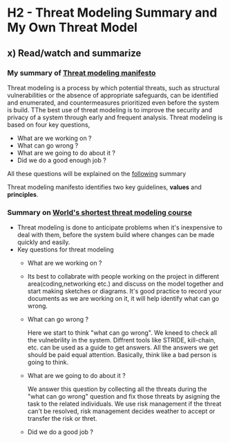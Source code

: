 # H2 - Threat Modeling Summary and My Own Threat Model

## x) Read/watch and summarize

### My summary of [Threat modeling manifesto](https://www.threatmodelingmanifesto.org/)

Threat modeling is a process by which potential threats, such as structural vulnerabilities or the absence of appropriate safeguards, can be identified and enumerated, and countermeasures prioritized even before the system is build. TThe best use of threat modeling is to improve the security and privacy of a system through early and frequent analysis. Threat modeling is based on four key questions,
* What are we working on ?
* What can go wrong ?
* What are we going to do about it ?
* Did we do a good enough job ?

All these questions will be explained on the [following](https://github.com/bishwasghimire22/mymarkdownexecrise/blob/main/h2-shouldTerowearahelmet.md#summary-on-worlds-shortest-threat-modeling-course) summary

Threat modeling manifesto identifies two key guidelines, **values** and **principles**.

### Summary on [World's shortest threat modeling course](https://www.youtube.com/playlist?list=PLCVhBqLDKoOOZqKt74QI4pbDUnXSQo0nf)

* Threat modeling is done to anticipate problems when it's inexpensive to deal with them, before the system build where changes can be made quickly and easily.
* Key questions for threat modeling
  - What are we working on ?
  - 
      Its best to collabrate with people working on the project in different area(coding,networking etc.) and discuss on the model together and start making sketches or diagrams. It's good practice to record your documents as we are working on it, it will help identify what can go wrong.
  - What can go wrong ?
    
     Here we start to think "what can go wrong". We kneed to check all the vulnebrility in the system. Diffrent tools like STRIDE, kill-chain, etc. can be used as a guide to get answers. All the answers we get should be paid equal attention. Basically, think like a bad person is going to think.
    
  - What are we going to do about it ?

      We answer this question by collecting all the threats during the "what can go wrong" question and fix those threats by asigning the  task to the related individuals. We use risk management if the threat can't be resolved, risk management decides weather to accept or transfer the risk or thret.

  - Did we do a good job ?

     
      
    
  
